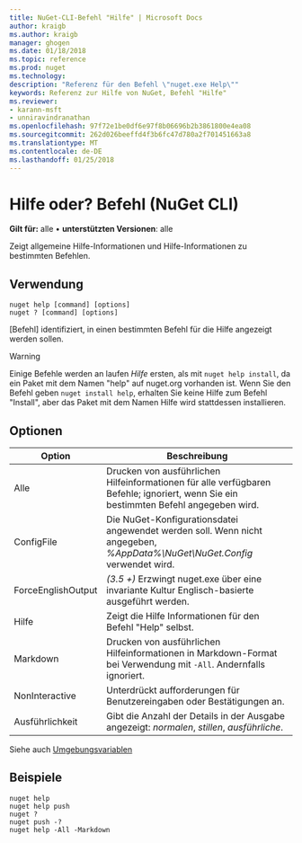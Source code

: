 ```yaml
---
title: NuGet-CLI-Befehl "Hilfe" | Microsoft Docs
author: kraigb
ms.author: kraigb
manager: ghogen
ms.date: 01/18/2018
ms.topic: reference
ms.prod: nuget
ms.technology: 
description: "Referenz für den Befehl \"nuget.exe Help\""
keywords: Referenz zur Hilfe von NuGet, Befehl "Hilfe"
ms.reviewer:
- karann-msft
- unniravindranathan
ms.openlocfilehash: 97f72e1be0df6e97f8b06696b2b3861800e4ea08
ms.sourcegitcommit: 262d026beeffd4f3b6fc47d780a2f701451663a8
ms.translationtype: MT
ms.contentlocale: de-DE
ms.lasthandoff: 01/25/2018
---
```

# <a name="help-or--command-nuget-cli"></a>Hilfe oder? Befehl (NuGet CLI)

**Gilt für:** alle &bullet; **unterstützten Versionen**: alle

Zeigt allgemeine Hilfe-Informationen und Hilfe-Informationen zu bestimmten Befehlen.

## <a name="usage"></a>Verwendung

```cli
nuget help [command] [options]
nuget ? [command] [options]
```

[Befehl] identifiziert, in einen bestimmten Befehl für die Hilfe angezeigt werden sollen.

> [!Warning]
> Einige Befehle werden an laufen *Hilfe* ersten, als mit `nuget help install`, da ein Paket mit dem Namen "help" auf nuget.org vorhanden ist. Wenn Sie den Befehl geben `nuget install help`, erhalten Sie keine Hilfe zum Befehl "Install", aber das Paket mit dem Namen Hilfe wird stattdessen installieren.

## <a name="options"></a>Optionen

| Option | Beschreibung |
| --- | --- |
| Alle | Drucken von ausführlichen Hilfeinformationen für alle verfügbaren Befehle; ignoriert, wenn Sie ein bestimmten Befehl angegeben wird. |
| ConfigFile | Die NuGet-Konfigurationsdatei angewendet werden soll. Wenn nicht angegeben, *%AppData%\NuGet\NuGet.Config* verwendet wird. |
| ForceEnglishOutput | *(3.5 +)*  Erzwingt nuget.exe über eine invariante Kultur Englisch-basierte ausgeführt werden. |
| Hilfe | Zeigt die Hilfe Informationen für den Befehl "Help" selbst. |
| Markdown | Drucken von ausführlichen Hilfeinformationen in Markdown-Format bei Verwendung mit `-All`. Andernfalls ignoriert. |
| NonInteractive | Unterdrückt aufforderungen für Benutzereingaben oder Bestätigungen an. |
| Ausführlichkeit | Gibt die Anzahl der Details in der Ausgabe angezeigt: *normalen*, *stillen*, *ausführliche*. |

Siehe auch [Umgebungsvariablen](cli-ref-environment-variables.md)

## <a name="examples"></a>Beispiele

```cli
nuget help
nuget help push
nuget ?
nuget push -?
nuget help -All -Markdown
```
